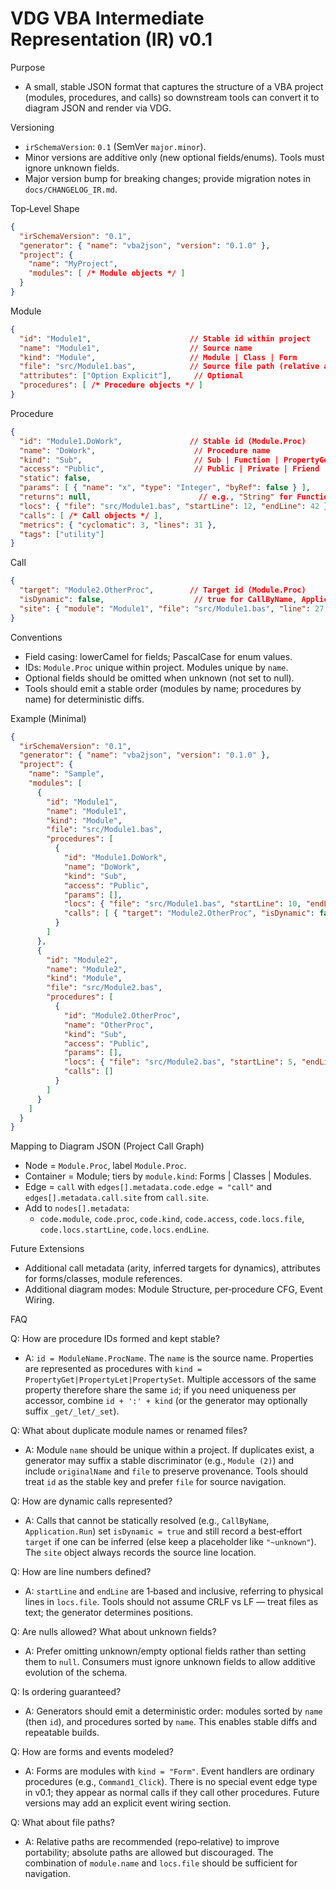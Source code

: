 # VDG VBA Intermediate Representation (IR) v0.1

Purpose
- A small, stable JSON format that captures the structure of a VBA project (modules, procedures, and calls) so downstream tools can convert it to diagram JSON and render via VDG.

Versioning
- `irSchemaVersion`: `0.1` (SemVer `major.minor`).
- Minor versions are additive only (new optional fields/enums). Tools must ignore unknown fields.
- Major version bump for breaking changes; provide migration notes in `docs/CHANGELOG_IR.md`.

Top‑Level Shape
```json
{
  "irSchemaVersion": "0.1",
  "generator": { "name": "vba2json", "version": "0.1.0" },
  "project": {
    "name": "MyProject",
    "modules": [ /* Module objects */ ]
  }
}
```

Module
```json
{
  "id": "Module1",                      // Stable id within project
  "name": "Module1",                    // Source name
  "kind": "Module",                     // Module | Class | Form
  "file": "src/Module1.bas",            // Source file path (relative allowed)
  "attributes": ["Option Explicit"],     // Optional
  "procedures": [ /* Procedure objects */ ]
}
```

Procedure
```json
{
  "id": "Module1.DoWork",               // Stable id (Module.Proc)
  "name": "DoWork",                      // Procedure name
  "kind": "Sub",                         // Sub | Function | PropertyGet | PropertyLet | PropertySet
  "access": "Public",                    // Public | Private | Friend
  "static": false,
  "params": [ { "name": "x", "type": "Integer", "byRef": false } ],
  "returns": null,                        // e.g., "String" for Function
  "locs": { "file": "src/Module1.bas", "startLine": 12, "endLine": 42 },
  "calls": [ /* Call objects */ ],
  "metrics": { "cyclomatic": 3, "lines": 31 },
  "tags": ["utility"]
}
```

Call
```json
{
  "target": "Module2.OtherProc",        // Target id (Module.Proc)
  "isDynamic": false,                    // true for CallByName, Application.Run, etc.
  "site": { "module": "Module1", "file": "src/Module1.bas", "line": 27 }
}
```

Conventions
- Field casing: lowerCamel for fields; PascalCase for enum values.
- IDs: `Module.Proc` unique within project. Modules unique by `name`.
- Optional fields should be omitted when unknown (not set to null).
- Tools should emit a stable order (modules by name; procedures by name) for deterministic diffs.

Example (Minimal)
```json
{
  "irSchemaVersion": "0.1",
  "generator": { "name": "vba2json", "version": "0.1.0" },
  "project": {
    "name": "Sample",
    "modules": [
      {
        "id": "Module1",
        "name": "Module1",
        "kind": "Module",
        "file": "src/Module1.bas",
        "procedures": [
          {
            "id": "Module1.DoWork",
            "name": "DoWork",
            "kind": "Sub",
            "access": "Public",
            "params": [],
            "locs": { "file": "src/Module1.bas", "startLine": 10, "endLine": 20 },
            "calls": [ { "target": "Module2.OtherProc", "isDynamic": false, "site": { "module": "Module1", "file": "src/Module1.bas", "line": 15 } } ]
          }
        ]
      },
      {
        "id": "Module2",
        "name": "Module2",
        "kind": "Module",
        "file": "src/Module2.bas",
        "procedures": [
          {
            "id": "Module2.OtherProc",
            "name": "OtherProc",
            "kind": "Sub",
            "access": "Public",
            "params": [],
            "locs": { "file": "src/Module2.bas", "startLine": 5, "endLine": 12 },
            "calls": []
          }
        ]
      }
    ]
  }
}
```

Mapping to Diagram JSON (Project Call Graph)
- Node = `Module.Proc`, label `Module.Proc`.
- Container = Module; tiers by `module.kind`: Forms | Classes | Modules.
- Edge = `call` with `edges[].metadata.code.edge = "call"` and `edges[].metadata.call.site` from `call.site`.
- Add to `nodes[].metadata`:
  - `code.module`, `code.proc`, `code.kind`, `code.access`, `code.locs.file`, `code.locs.startLine`, `code.locs.endLine`.

Future Extensions
- Additional call metadata (arity, inferred targets for dynamics), attributes for forms/classes, module references.
- Additional diagram modes: Module Structure, per‑procedure CFG, Event Wiring.

FAQ

Q: How are procedure IDs formed and kept stable?
- A: `id = ModuleName.ProcName`. The `name` is the source name. Properties are represented as procedures with `kind = PropertyGet|PropertyLet|PropertySet`. Multiple accessors of the same property therefore share the same `id`; if you need uniqueness per accessor, combine `id + ':' + kind` (or the generator may optionally suffix `_get/_let/_set`).

Q: What about duplicate module names or renamed files?
- A: Module `name` should be unique within a project. If duplicates exist, a generator may suffix a stable discriminator (e.g., `Module (2)`) and include `originalName` and `file` to preserve provenance. Tools should treat `id` as the stable key and prefer `file` for source navigation.

Q: How are dynamic calls represented?
- A: Calls that cannot be statically resolved (e.g., `CallByName`, `Application.Run`) set `isDynamic = true` and still record a best‑effort `target` if one can be inferred (else keep a placeholder like `"~unknown"`). The `site` object always records the source line location.

Q: How are line numbers defined?
- A: `startLine` and `endLine` are 1‑based and inclusive, referring to physical lines in `locs.file`. Tools should not assume CRLF vs LF — treat files as text; the generator determines positions.

Q: Are nulls allowed? What about unknown fields?
- A: Prefer omitting unknown/empty optional fields rather than setting them to `null`. Consumers must ignore unknown fields to allow additive evolution of the schema.

Q: Is ordering guaranteed?
- A: Generators should emit a deterministic order: modules sorted by `name` (then `id`), and procedures sorted by `name`. This enables stable diffs and repeatable builds.

Q: How are forms and events modeled?
- A: Forms are modules with `kind = "Form"`. Event handlers are ordinary procedures (e.g., `Command1_Click`). There is no special event edge type in v0.1; they appear as normal calls if they call other procedures. Future versions may add an explicit event wiring section.

Q: What about file paths?
- A: Relative paths are recommended (repo‑relative) to improve portability; absolute paths are allowed but discouraged. The combination of `module.name` and `locs.file` should be sufficient for navigation.

